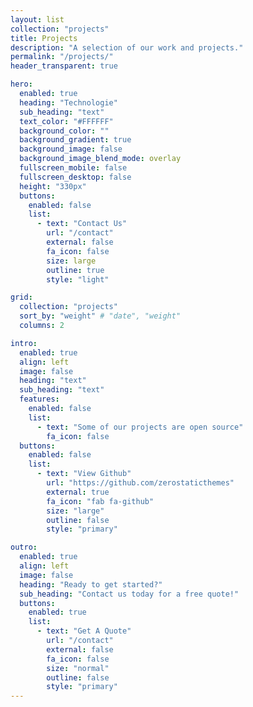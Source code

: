 ```yaml
---
layout: list
collection: "projects"
title: Projects
description: "A selection of our work and projects."
permalink: "/projects/"
header_transparent: true

hero:
  enabled: true
  heading: "Technologie"
  sub_heading: "text"
  text_color: "#FFFFFF"
  background_color: ""
  background_gradient: true
  background_image: false
  background_image_blend_mode: overlay
  fullscreen_mobile: false
  fullscreen_desktop: false
  height: "330px"
  buttons:
    enabled: false
    list:
      - text: "Contact Us"
        url: "/contact"
        external: false
        fa_icon: false
        size: large
        outline: true
        style: "light"

grid:
  collection: "projects"
  sort_by: "weight" # "date", "weight"
  columns: 2

intro:
  enabled: true
  align: left
  image: false
  heading: "text"
  sub_heading: "text"
  features:
    enabled: false
    list:
      - text: "Some of our projects are open source"
        fa_icon: false
  buttons:
    enabled: false
    list:
      - text: "View Github"
        url: "https://github.com/zerostaticthemes"
        external: true
        fa_icon: "fab fa-github"
        size: "large"
        outline: false
        style: "primary"

outro:
  enabled: true
  align: left
  image: false
  heading: "Ready to get started?"
  sub_heading: "Contact us today for a free quote!"
  buttons:
    enabled: true
    list:
      - text: "Get A Quote"
        url: "/contact"
        external: false
        fa_icon: false
        size: "normal"
        outline: false
        style: "primary"
---
```

